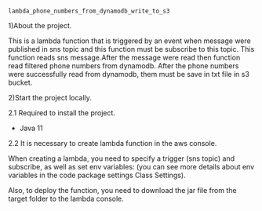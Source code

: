                                       lambda_phone_numbers_from_dynamodb_write_to_s3
1)About the project.

This is a lambda function that is triggered by an event when message were published in sns topic and this function must be subscribe to this topic.
This function reads sns message.After the message were read then function read filtered phone numbers from dynamodb.
After the phone numbers were successfully read from dynamodb, them must be save in txt file in s3 bucket.

2)Start the project locally.

2.1 Required to install the project.

* Java 11

2.2 It is necessary to create lambda function in the aws console.

When creating a lambda, you need to specify a trigger (sns topic) and subscribe, as well as set env variables: 
(you can see more details about env variables in the code package settings Class Settings).

Also, to deploy the function, you need to download the jar file from the target folder to the lambda console.
